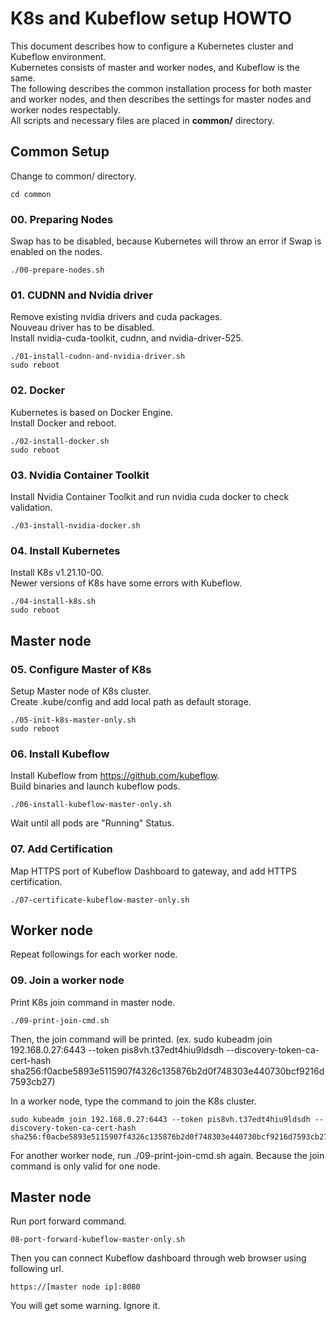# K8s and Kubeflow setup HOWTO
This document describes how to configure a Kubernetes cluster and Kubeflow environment.  
Kubernetes consists of master and worker nodes, and Kubeflow is the same.  
The following describes the common installation process for both master and worker nodes, and then describes the settings for master nodes and worker nodes respectably.  
All scripts and necessary files are placed in **common/** directory.  

## Common Setup
Change to common/ directory.
```
cd common
```
### 00. Preparing Nodes
Swap has to be disabled, because Kubernetes will throw an error if Swap is enabled on the nodes.
```
./00-prepare-nodes.sh
```
### 01. CUDNN and Nvidia driver
Remove existing nvidia drivers and cuda packages.  
Nouveau driver has to be disabled.  
Install nvidia-cuda-toolkit, cudnn, and nvidia-driver-525.
```
./01-install-cudnn-and-nvidia-driver.sh
sudo reboot
```
### 02. Docker
Kubernetes is based on Docker Engine.  
Install Docker and reboot.
```
./02-install-docker.sh
sudo reboot
```
### 03. Nvidia Container Toolkit
Install Nvidia Container Toolkit and run nvidia cuda docker to check validation.
```
./03-install-nvidia-docker.sh
```
### 04. Install Kubernetes
Install K8s v1.21.10-00.  
Newer versions of K8s have some errors with Kubeflow.
```
./04-install-k8s.sh
sudo reboot
```
## Master node
### 05. Configure Master of K8s
Setup Master node of K8s cluster.  
Create .kube/config and add local path as default storage.
```
./05-init-k8s-master-only.sh
sudo reboot
```
### 06. Install Kubeflow
Install Kubeflow from https://github.com/kubeflow.  
Build binaries and launch kubeflow pods.
```
./06-install-kubeflow-master-only.sh
```
Wait until all pods are "Running" Status.
### 07. Add Certification
Map HTTPS port of Kubeflow Dashboard to gateway, and add HTTPS certification.
```
./07-certificate-kubeflow-master-only.sh
```

## Worker node
Repeat followings for each worker node.
### 09. Join a worker node
Print K8s join command in master node.
```
./09-print-join-cmd.sh
```
Then, the join command will be printed. (ex. sudo kubeadm join 192.168.0.27:6443 --token pis8vh.t37edt4hiu9ldsdh --discovery-token-ca-cert-hash sha256:f0acbe5893e5115907f4326c135876b2d0f748303e440730bcf9216d7593cb27)

In a worker node, type the command to join the K8s cluster.
```
sudo kubeadm join 192.168.0.27:6443 --token pis8vh.t37edt4hiu9ldsdh --discovery-token-ca-cert-hash sha256:f0acbe5893e5115907f4326c135876b2d0f748303e440730bcf9216d7593cb27
```

For another worker node, run ./09-print-join-cmd.sh again. Because the join command is only valid for one node.  

## Master node
Run port forward command.
```
08-port-forward-kubeflow-master-only.sh
```
Then you can connect Kubeflow dashboard through web browser using following url.  
```
https://[master node ip]:8080
```
You will get some warning. Ignore it.  
